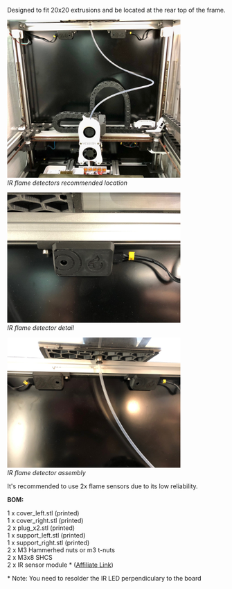 <p>Designed to fit 20x20 extrusions and be located at the rear top of the frame.</P>

<img src="../Pictures/flame1.jpg" alt="IR flame detector" width="400">\
_IR flame detectors recommended location_

<img src="../Pictures/flame2.jpg" alt="IR flame detector" width="400">\
_IR flame detector detail_

<img src="../Pictures/flame3.jpg" alt="IR flame detector" width="400">\
_IR flame detector assembly_

<p>It's recommended to use 2x flame sensors due to its low reliability.</p>

<p><b>BOM:</b></p>

1 x cover_left.stl (printed)\
1 x cover_right.stl (printed)\
2 x plug_x2.stl (printed)\
1 x support_left.stl (printed)\
1 x support_right.stl (printed)\
2 x M3 Hammerhed nuts or m3 t-nuts\
2 x M3x8 SHCS\
2 x IR sensor module * ([Affiliate Link](https://s.click.aliexpress.com/e/_DC78LA7))
</p>

<P> * Note: You need to resolder the IR LED perpendiculary to the board</p>
